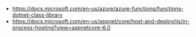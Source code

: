 ﻿- https://docs.microsoft.com/en-us/azure/azure-functions/functions-dotnet-class-library
- https://docs.microsoft.com/en-us/aspnet/core/host-and-deploy/iis/in-process-hosting?view=aspnetcore-6.0
